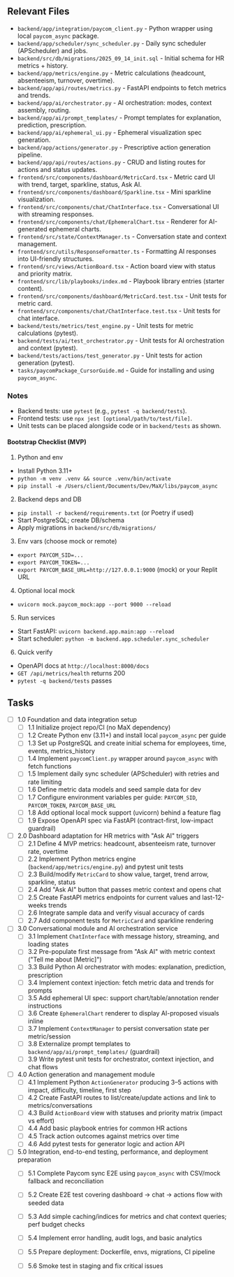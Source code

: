 ## Relevant Files

- `backend/app/integration/paycom_client.py` - Python wrapper using local `paycom_async` package.
- `backend/app/scheduler/sync_scheduler.py` - Daily sync scheduler (APScheduler) and jobs.
- `backend/src/db/migrations/2025_09_14_init.sql` - Initial schema for HR metrics + history.
- `backend/app/metrics/engine.py` - Metric calculations (headcount, absenteeism, turnover, overtime).
- `backend/app/api/routes/metrics.py` - FastAPI endpoints to fetch metrics and trends.
- `backend/app/ai/orchestrator.py` - AI orchestration: modes, context assembly, routing.
- `backend/app/ai/prompt_templates/` - Prompt templates for explanation, prediction, prescription.
- `backend/app/ai/ephemeral_ui.py` - Ephemeral visualization spec generation.
- `backend/app/actions/generator.py` - Prescriptive action generation pipeline.
- `backend/app/api/routes/actions.py` - CRUD and listing routes for actions and status updates.
- `frontend/src/components/dashboard/MetricCard.tsx` - Metric card UI with trend, target, sparkline, status, Ask AI.
- `frontend/src/components/dashboard/Sparkline.tsx` - Mini sparkline visualization.
- `frontend/src/components/chat/ChatInterface.tsx` - Conversational UI with streaming responses.
- `frontend/src/components/chat/EphemeralChart.tsx` - Renderer for AI-generated ephemeral charts.
- `frontend/src/state/ContextManager.ts` - Conversation state and context management.
- `frontend/src/utils/ResponseFormatter.ts` - Formatting AI responses into UI-friendly structures.
- `frontend/src/views/ActionBoard.tsx` - Action board view with status and priority matrix.
- `frontend/src/lib/playbooks/index.md` - Playbook library entries (starter content).
- `frontend/src/components/dashboard/MetricCard.test.tsx` - Unit tests for metric card.
- `frontend/src/components/chat/ChatInterface.test.tsx` - Unit tests for chat interface.
- `backend/tests/metrics/test_engine.py` - Unit tests for metric calculations (pytest).
- `backend/tests/ai/test_orchestrator.py` - Unit tests for AI orchestration and context (pytest).
- `backend/tests/actions/test_generator.py` - Unit tests for action generation (pytest).
 - `tasks/paycomPackage_CursorGuide.md` - Guide for installing and using `paycom_async`.

### Notes

- Backend tests: use `pytest` (e.g., `pytest -q backend/tests`).
- Frontend tests: use `npx jest [optional/path/to/test/file]`.
- Unit tests can be placed alongside code or in `backend/tests` as shown.

#### Bootstrap Checklist (MVP)

1) Python and env
- Install Python 3.11+
- `python -m venv .venv && source .venv/bin/activate`
- `pip install -e /Users/client/Documents/Dev/MaX/libs/paycom_async`

2) Backend deps and DB
- `pip install -r backend/requirements.txt` (or Poetry if used)
- Start PostgreSQL; create DB/schema
- Apply migrations in `backend/src/db/migrations/`

3) Env vars (choose mock or remote)
- `export PAYCOM_SID=...`
- `export PAYCOM_TOKEN=...`
- `export PAYCOM_BASE_URL=http://127.0.0.1:9000` (mock) or your Replit URL

4) Optional local mock
- `uvicorn mock.paycom_mock:app --port 9000 --reload`

5) Run services
- Start FastAPI: `uvicorn backend.app.main:app --reload`
- Start scheduler: `python -m backend.app.scheduler.sync_scheduler`

6) Quick verify
- OpenAPI docs at `http://localhost:8000/docs`
- `GET /api/metrics/health` returns 200
- `pytest -q backend/tests` passes

## Tasks

- [ ] 1.0 Foundation and data integration setup
  - [ ] 1.1 Initialize project repo/CI (no MaX dependency)
  - [ ] 1.2 Create Python env (3.11+) and install local `paycom_async` per guide
  - [ ] 1.3 Set up PostgreSQL and create initial schema for employees, time, events, metrics_history
  - [ ] 1.4 Implement `paycomClient.py` wrapper around `paycom_async` with fetch functions
  - [ ] 1.5 Implement daily sync scheduler (APScheduler) with retries and rate limiting
  - [ ] 1.6 Define metric data models and seed sample data for dev
  - [ ] 1.7 Configure environment variables per guide: `PAYCOM_SID`, `PAYCOM_TOKEN`, `PAYCOM_BASE_URL`
  - [ ] 1.8 Add optional local mock support (uvicorn) behind a feature flag
  - [ ] 1.9 Expose OpenAPI spec via FastAPI (contract-first, low-impact guardrail)

- [ ] 2.0 Dashboard adaptation for HR metrics with "Ask AI" triggers
  - [ ] 2.1 Define 4 MVP metrics: headcount, absenteeism rate, turnover rate, overtime
  - [ ] 2.2 Implement Python metrics engine (`backend/app/metrics/engine.py`) and pytest unit tests
  - [ ] 2.3 Build/modify `MetricCard` to show value, target, trend arrow, sparkline, status
  - [ ] 2.4 Add "Ask AI" button that passes metric context and opens chat
  - [ ] 2.5 Create FastAPI metrics endpoints for current values and last-12-weeks trends
  - [ ] 2.6 Integrate sample data and verify visual accuracy of cards
  - [ ] 2.7 Add component tests for `MetricCard` and sparkline rendering

- [ ] 3.0 Conversational module and AI orchestration service
  - [ ] 3.1 Implement `ChatInterface` with message history, streaming, and loading states
  - [ ] 3.2 Pre-populate first message from "Ask AI" with metric context ("Tell me about [Metric]")
  - [ ] 3.3 Build Python AI orchestrator with modes: explanation, prediction, prescription
  - [ ] 3.4 Implement context injection: fetch metric data and trends for prompts
  - [ ] 3.5 Add ephemeral UI spec: support chart/table/annotation render instructions
  - [ ] 3.6 Create `EphemeralChart` renderer to display AI-proposed visuals inline
  - [ ] 3.7 Implement `ContextManager` to persist conversation state per metric/session
  - [ ] 3.8 Externalize prompt templates to `backend/app/ai/prompt_templates/` (guardrail)
  - [ ] 3.9 Write pytest unit tests for orchestrator, context injection, and chat flows

- [ ] 4.0 Action generation and management module
  - [ ] 4.1 Implement Python `ActionGenerator` producing 3–5 actions with impact, difficulty, timeline, first step
  - [ ] 4.2 Create FastAPI routes to list/create/update actions and link to metrics/conversations
  - [ ] 4.3 Build `ActionBoard` view with statuses and priority matrix (impact vs effort)
  - [ ] 4.4 Add basic playbook entries for common HR actions
  - [ ] 4.5 Track action outcomes against metrics over time
  - [ ] 4.6 Add pytest tests for generator logic and action API

- [ ] 5.0 Integration, end-to-end testing, performance, and deployment preparation
  - [ ] 5.1 Complete Paycom sync E2E using `paycom_async` with CSV/mock fallback and reconciliation
  - [ ] 5.2 Create E2E test covering dashboard → chat → actions flow with seeded data
  - [ ] 5.3 Add simple caching/indices for metrics and chat context queries; perf budget checks
  - [ ] 5.4 Implement error handling, audit logs, and basic analytics
  - [ ] 5.5 Prepare deployment: Dockerfile, envs, migrations, CI pipeline
  - [ ] 5.6 Smoke test in staging and fix critical issues


